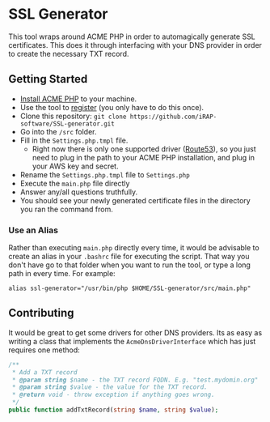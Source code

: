 SSL Generator
=============

This tool wraps around ACME PHP in order to automagically generate SSL certificates.
This does it through interfacing with your DNS provider in order to create the necessary TXT record.

## Getting Started

* [Install ACME PHP](https://blog.programster.org/acme-php-installation) to your machine.
* Use the tool to [register](https://blog.programster.org/acme-php-registration) (you only have to do this once).
* Clone this repository: `git clone https://github.com/iRAP-software/SSL-generator.git`
* Go into the `/src` folder.
* Fill in the `Settings.php.tmpl` file.
    * Right now there is only one supported driver ([Route53](https://aws.amazon.com/route53/)), so you just need to plug in the path to your ACME PHP installation, and plug in your AWS key and secret.
* Rename the `Settings.php.tmpl` file to `Settings.php`
* Execute the `main.php` file directly
* Answer any/all questions truthfully.
* You should see your newly generated certificate files in the directory you ran the command from.

### Use an Alias
Rather than executing `main.php` directly every time, it would be advisable to create an alias in your `.bashrc` file for executing the script.
That way you don't have go to that folder when you want to run the tool, or type a long path in every time.
For example:
```
alias ssl-generator="/usr/bin/php $HOME/SSL-generator/src/main.php"
```


## Contributing
It would be great to get some drivers for other DNS providers. Its as easy as writing a class that implements the `AcmeDnsDriverInterface` which has just requires one method:

```php
/**
 * Add a TXT record
 * @param string $name - the TXT record FQDN. E.g. "test.mydomin.org"
 * @param string $value - the value for the TXT record.
 * @return void - throw exception if anything goes wrong.
 */
public function addTxtRecord(string $name, string $value);
```

